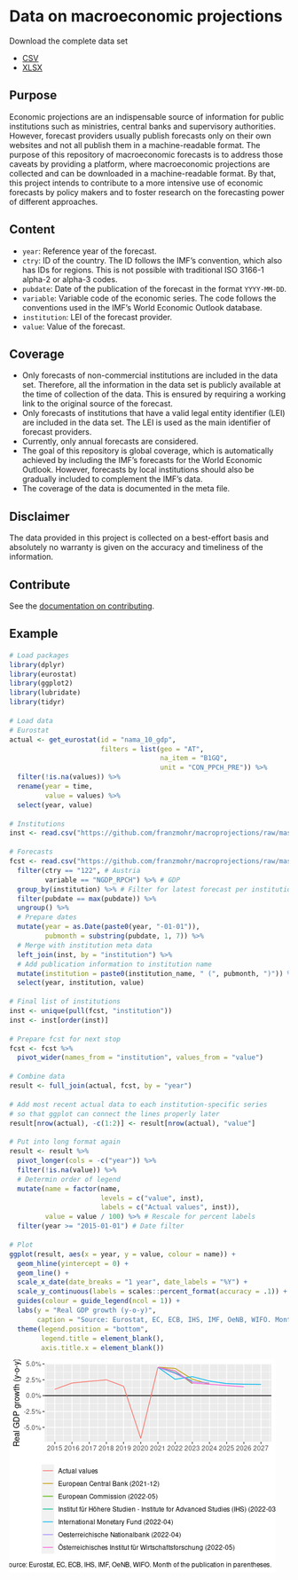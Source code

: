 
<!-- README.md is generated from README.Rmd. Please edit that file -->

# Data on macroeconomic projections

Download the complete data set

-   [CSV](forecasts.csv)
-   [XLSX](forecasts.xlsx)

## Purpose

Economic projections are an indispensable source of information for
public institutions such as ministries, central banks and supervisory
authorities. However, forecast providers usually publish forecasts only
on their own websites and not all publish them in a machine-readable
format. The purpose of this repository of macroeconomic forecasts is to
address those caveats by providing a platform, where macroeconomic
projections are collected and can be downloaded in a machine-readable
format. By that, this project intends to contribute to a more intensive
use of economic forecasts by policy makers and to foster research on the
forecasting power of different approaches.

## Content

-   `year`: Reference year of the forecast.
-   `ctry`: ID of the country. The ID follows the IMF’s convention,
    which also has IDs for regions. This is not possible with
    traditional ISO 3166-1 alpha-2 or alpha-3 codes.
-   `pubdate`: Date of the publication of the forecast in the format
    `YYYY-MM-DD`.
-   `variable`: Variable code of the economic series. The code follows
    the conventions used in the IMF’s World Economic Outlook database.
-   `institution`: LEI of the forecast provider.
-   `value`: Value of the forecast.

## Coverage

-   Only forecasts of non-commercial institutions are included in the
    data set. Therefore, all the information in the data set is publicly
    available at the time of collection of the data. This is ensured by
    requiring a working link to the original source of the forecast.
-   Only forecasts of institutions that have a valid legal entity
    identifier (LEI) are included in the data set. The LEI is used as
    the main identifier of forecast providers.
-   Currently, only annual forecasts are considered.
-   The goal of this repository is global coverage, which is
    automatically achieved by including the IMF’s forecasts for the
    World Economic Outlook. However, forecasts by local institutions
    should also be gradually included to complement the IMF’s data.
-   The coverage of the data is documented in the meta file.

## Disclaimer

The data provided in this project is collected on a best-effort basis
and absolutely no warranty is given on the accuracy and timeliness of
the information.

## Contribute

See the [documentation on
contributing](https://github.com/franzmohr/macroprojections/tree/master/scripts).

## Example

``` r
# Load packages
library(dplyr)
library(eurostat)
library(ggplot2)
library(lubridate)
library(tidyr)

# Load data
# Eurostat
actual <- get_eurostat(id = "nama_10_gdp",
                       filters = list(geo = "AT",
                                      na_item = "B1GQ",
                                      unit = "CON_PPCH_PRE")) %>%
  filter(!is.na(values)) %>%
  rename(year = time,
         value = values) %>%
  select(year, value)

# Institutions
inst <- read.csv("https://github.com/franzmohr/macroprojections/raw/master/data/institutions.csv")

# Forecasts
fcst <- read.csv("https://github.com/franzmohr/macroprojections/raw/master/data/forecasts.csv") %>%
  filter(ctry == "122", # Austria
         variable == "NGDP_RPCH") %>% # GDP
  group_by(institution) %>% # Filter for latest forecast per institution
  filter(pubdate == max(pubdate)) %>%
  ungroup() %>%
  # Prepare dates
  mutate(year = as.Date(paste0(year, "-01-01")),
         pubmonth = substring(pubdate, 1, 7)) %>%
  # Merge with institution meta data
  left_join(inst, by = "institution") %>%
  # Add publication information to institution name
  mutate(institution = paste0(institution_name, " (", pubmonth, ")")) %>%
  select(year, institution, value)

# Final list of institutions
inst <- unique(pull(fcst, "institution"))
inst <- inst[order(inst)]

# Prepare fcst for next stop
fcst <- fcst %>%
  pivot_wider(names_from = "institution", values_from = "value")

# Combine data
result <- full_join(actual, fcst, by = "year")

# Add most recent actual data to each institution-specific series
# so that ggplot can connect the lines properly later
result[nrow(actual), -c(1:2)] <- result[nrow(actual), "value"]

# Put into long format again
result <- result %>%
  pivot_longer(cols = -c("year")) %>%
  filter(!is.na(value)) %>%
  # Determin order of legend
  mutate(name = factor(name,
                       levels = c("value", inst),
                       labels = c("Actual values", inst)),
         value = value / 100) %>% # Rescale for percent labels
  filter(year >= "2015-01-01") # Date filter

# Plot
ggplot(result, aes(x = year, y = value, colour = name)) +
  geom_hline(yintercept = 0) +
  geom_line() +
  scale_x_date(date_breaks = "1 year", date_labels = "%Y") +
  scale_y_continuous(labels = scales::percent_format(accuracy = .1)) +
  guides(colour = guide_legend(ncol = 1)) +
  labs(y = "Real GDP growth (y-o-y)",
       caption = "Source: Eurostat, EC, ECB, IHS, IMF, OeNB, WIFO. Month of the publication in parentheses.") +
  theme(legend.position = "bottom",
        legend.title = element_blank(),
        axis.title.x = element_blank())
```

![](README_files/figure-gfm/unnamed-chunk-2-1.png)<!-- -->
